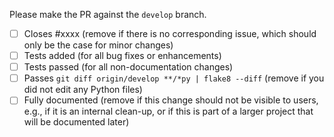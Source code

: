 Please make the PR against the `develop` branch.

 - [ ] Closes #xxxx (remove if there is no corresponding issue, which should only be the case for minor changes)
 - [ ] Tests added (for all bug fixes or enhancements)
 - [ ] Tests passed (for all non-documentation changes)
 - [ ] Passes ``git diff origin/develop **/*py | flake8 --diff`` (remove if you did not edit any Python files)
 - [ ] Fully documented (remove if this change should not be visible to users, e.g., if it is an internal clean-up, or if this is part of a larger project that will be documented later)
